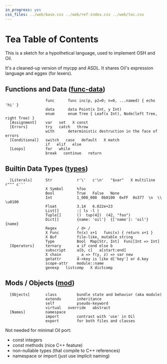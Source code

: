```yaml
---
in_progress: yes
css_files: ../web/base.css ../web/ref-index.css ../web/toc.css
---
```


Tea Table of Contents
===============

<!--
IMPORTANT: This doc is processed in TWO WAYS.  Be careful when editing.

Special rules:
- [] at start of line is a section
- X for deprecated
- three spaces separating words to be highlighted

TODO: There should be a character for "no links past here?"
- or <span></span>
- this should be turned GREEN?
-->

This is a sketch for a hypothetical language, used to implement OSH and Oil.

It's a cleaned-up version of mycpp and ASDL.  It shares Oil's expression
language and eggex (for lexers).

<div id="toc">
</div>

<h2 id="func-data">
  Functions and Data (<a class="group-link" href="tea-help.html#func-data">func-data</a>)
</h2>

```chapter-links-tea
                  func      func inc(p, p2=0; n=0, ...named) { echo 'hi' }
                  data      data Point(x Int, y Int)
                  enum      enum Tree { Leaf(x Int), Node(left Tree, right Tree) }
  [Assignment]    var   set   X const   
  [Errors]        try   catch   throw
                  with      deterministic destruction in the face of errors
  [Conditional]   switch   case   default   X match
                  if   elif   else
  [Loops]         for   while
                  break   continue   return
```

<h2 id="types">
  Builtin Data Types (<a class="group-link" href="tea-help.html#types">types</a>)
</h2>

```chapter-links-tea
  [Literals]      Str           r'\'   c'\n'   "$var"   X multiline r""" c'''
                  X Symbol      %foo
                  Bool          True   False   None
                  Int           1_000_000  0b0100  0xFF  0o377  \n  \\  \u0100
                  Float         3.14   6.022e+23
                  List[]        :| ls -l |
                  Tuple[]       ()  tup(42)  (42, "foo")
                  Dict[]        {name: 'oil'}  {['name']: 'oil'}  {name}
                  Regex         / d+ /
                  X Func        fn(x) x+1   func(x) { return x+1 }
                  X Buf         file-like, mutable string
                  Type          Bool  Map[Str, Int]  Func[Int => Int]
  [Operators]     ternary       a if cond else b
                  subscript     a[b, c]   a[start:end]
                  X chain       _ a => f(y, z) => var new
                  getattr       d->key is like d['key'] or d.key
                  scope-attr    module::name
                  genexp   listcomp   X dictcomp
```

<h2 id="mod">
  Mods / Objects (<a class="group-link" href="tea-help.html#mod">mod</a>)
</h2>

```chapter-links-tea
  [Objects]       class         bundle state and behavior (aka module)
                  extends       inheritance
                  self          pseudo-keyword
                  virtual   override   abstract
  [Names]         namespace
                  import        contrast with 'use' in Oil
                  export        for both files and classes
```

Not needed for minimal Oil port:

- const integers
- const methods (nice C++ feature)
- non-nullable types (that compile to C++ references)
- namespace or import (just use implicit naming)
